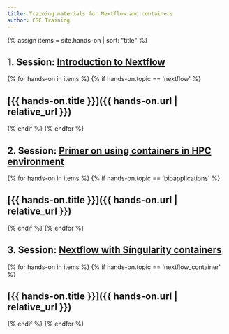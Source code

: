 ```yaml
---
title: Training materials for Nextflow and containers 
author: CSC Training
---
```


{% assign items = site.hands-on |  sort: "title" %}


## 1. Session: [Introduction to Nextflow](https://a3s.fi/CSC_training/Introduction_workflows.pdf)
{% for hands-on in items %}
{% if hands-on.topic == 'nextflow' %}
## [{{ hands-on.title }}]({{ hands-on.url | relative_url }})
{% endif %}
{% endfor %}

## 2. Session: [Primer on using containers in HPC environment](https://a3s.fi/CSC_training/Biocontainers.pdf)
{% for hands-on in items %}
{% if hands-on.topic == 'bioapplications' %}
## [{{ hands-on.title }}]({{ hands-on.url | relative_url }})
{% endif %}
{% endfor %}

## 3. Session: [Nextflow with Síngularity containers](https://a3s.fi/CSC_training/Workflows_singularity_containers.pdf)

{% for hands-on in items %}
{% if hands-on.topic == 'nextflow_container' %}
## [{{ hands-on.title }}]({{ hands-on.url | relative_url }})
{% endif %}
{% endfor %}

   
